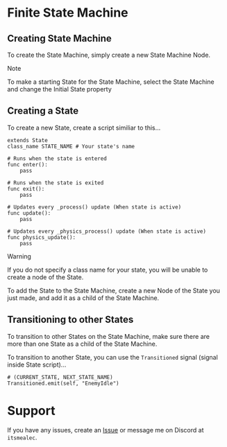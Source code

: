 # Finite State Machine

## Creating State Machine

To create the State Machine, simply create a new State Machine Node.

> [!NOTE]
> To make a starting State for the State Machine, select the State Machine and change the Initial State property

## Creating a State

To create a new State, create a script similiar to this...

```gdscript
extends State
class_name STATE_NAME # Your state's name

# Runs when the state is entered
func enter():
	pass

# Runs when the state is exited
func exit():
	pass

# Updates every _process() update (When state is active)
func update():
	pass

# Updates every _physics_process() update (When state is active)
func physics_update():
	pass
```
> [!WARNING]
> If you do not specify a class name for your state, you will be unable to create a node of the State.

To add the State to the State Machine, create a new Node of the State you just made, and add it as a child of the State Machine.

## Transitioning to other States

To transition to other States on the State Machine, make sure there are more than one State as a child of the State Machine.

To transition to another State, you can use the `Transitioned` signal (signal inside State script)...

```gdscript
# (CURRENT_STATE, NEXT_STATE_NAME)
Transitioned.emit(self, "EnemyIdle")
```

# Support

If you have any issues, create an [Issue](https://github.com/AlecSouthward/state-machine/issues/new) or message me on Discord at `itsmealec`.
